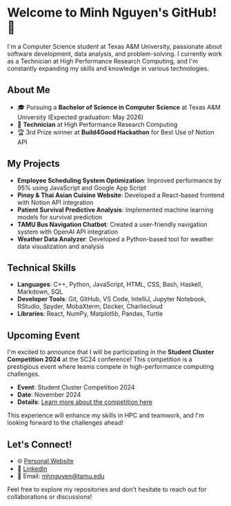 # Welcome to Minh Nguyen's GitHub! 👋

I'm a Computer Science student at Texas A&M University, passionate about software development, data analysis, and problem-solving. I currently work as a Technician at High Performance Research Computing, and I'm constantly expanding my skills and knowledge in various technologies.

## About Me

- 🎓 Pursuing a **Bachelor of Science in Computer Science** at Texas A&M University (Expected graduation: May 2026)
- 💼 **Technician** at High Performance Research Computing
- 🏆 3rd Prize winner at **Build4Good Hackathon** for Best Use of Notion API

## My Projects

- **Employee Scheduling System Optimization**: Improved performance by 95% using JavaScript and Google App Script
- **Pinoy & Thai Asian Cuisine Website**: Developed a React-based frontend with Notion API integration
- **Patient Survival Predictive Analysis**: Implemented machine learning models for survival prediction
- **TAMU Bus Navigation Chatbot**: Created a user-friendly navigation system with OpenAI API integration
- **Weather Data Analyzer**: Developed a Python-based tool for weather data visualization and analysis

## Technical Skills

- **Languages**: C++, Python, JavaScript, HTML, CSS, Bash, Haskell, Markdown, SQL
- **Developer Tools**: Git, GitHub, VS Code, IntelliJ, Jupyter Notebook, RStudio, Spyder, MobaXterm, Docker, Charliecloud
- **Libraries**: React, NumPy, Matplotlib, Pandas, Turtle

## Upcoming Event

I'm excited to announce that I will be participating in the **Student Cluster Competition 2024** at the SC24 conference! This competition is a prestigious event where teams compete in high-performance computing challenges.

- **Event**: Student Cluster Competition 2024
- **Date**: November 2024
- **Details**: [Learn more about the competition here](https://sc24.supercomputing.org/2024/09/teams-compete-in-the-ultimate-hpc-challenge-at-sc24/)

This experience will enhance my skills in HPC and teamwork, and I'm looking forward to the challenges ahead!

## Let's Connect!
- 🌐 [Personal Website](https://people.tamu.edu/~mhnguyen/)
- 💼 [LinkedIn](https://www.linkedin.com/in/minhnguyenvn/)
- 📧 Email: mhnguyen@tamu.edu

Feel free to explore my repositories and don't hesitate to reach out for collaborations or discussions!